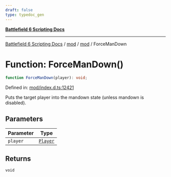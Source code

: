 ```yaml
---
draft: false
type: typedoc_gen
---
```


[**Battlefield 6 Scripting Docs**](../../../_index.md)

***

[Battlefield 6 Scripting Docs](../../../_index.md) / [mod](../../_index.md) / [mod](../_index.md) / ForceManDown

# Function: ForceManDown()

```ts
function ForceManDown(player): void;
```

Defined in: [mod/index.d.ts:12421](https://github.com/battlefield-portal-community/portal-docs/blob/6d87e21c5922a3efb03c634dbe98e5fe6e797672/generators/santiago/mod/index.d.ts#L12421)

Puts the target player into the mandown state (unless mandown is disabled).

## Parameters

| Parameter | Type |
| ------ | ------ |
| `player` | [`Player`](../Player/_index.md) |

## Returns

`void`
